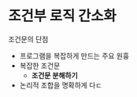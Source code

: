 # 조건부 로직 간소화

조건문의 단점
- 프로그램을 복잡하게 만드는 주요 원흉
- 복잡한 조건문
	- **조건문 분해하기**
- 논리적 조합을 명확하게 다ㄷ
<!--stackedit_data:
eyJoaXN0b3J5IjpbMjI3Mzc4NjQ2XX0=
-->